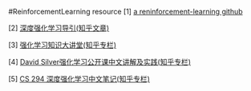 #ReinforcementLearning resource
[1] [a reninforcement-learning github](https://github.com/dennybritz/reinforcement-learning)

[2] [深度强化学习导引(知乎文章)](https://zhuanlan.zhihu.com/p/21498750)

[3] [强化学习知识大讲堂(知乎专栏)](https://zhuanlan.zhihu.com/sharerl)

[4] [David Silver强化学习公开课中文讲解及实践(知乎专栏)](https://zhuanlan.zhihu.com/reinforce)

[5] [CS 294 深度强化学习中文笔记(知乎专栏)](https://zhuanlan.zhihu.com/c_125238795)